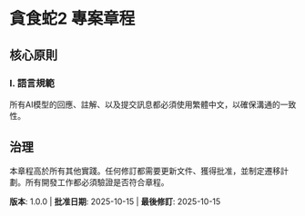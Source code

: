 <!--
Sync Impact Report:
- Version change: 0.0.0 → 1.0.0
- Added sections:
  - Core Principles
  - Governance
- Removed sections:
  - [PRINCIPLE_2_NAME] through [PRINCIPLE_5_NAME]
  - [SECTION_2_NAME]
  - [SECTION_3_NAME]
- Templates requiring updates:
  - ✅ .specify/templates/plan-template.md (No changes needed)
  - ✅ .specify/templates/spec-template.md (No changes needed)
  - ✅ .specify/templates/tasks-template.md (No changes needed)
-->
# 貪食蛇2 專案章程

## 核心原則

### I. 語言規範
所有AI模型的回應、註解、以及提交訊息都必須使用繁體中文，以確保溝通的一致性。

## 治理
本章程高於所有其他實踐。任何修訂都需要更新文件、獲得批准，並制定遷移計劃。所有開發工作都必須驗證是否符合章程。

**版本**: 1.0.0 | **批准日期**: 2025-10-15 | **最後修訂**: 2025-10-15
